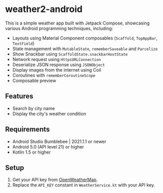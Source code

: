 # weather2-android
This is a simple weather app built with Jetpack Compose, 
showcasing various Android programming techniques, including:
- Layouts using Material Component composables 
  (`Scaffold`, `TopAppBar`, `TextField`)
- State management with `MutableState`, `rememberSaveable` and `Parcelize`
- Show Snackbar using `ScaffoldState.snackbarHostState`
- Network request using `HttpsURLConnection`
- Deserialize JSON response using `JSONObject`
- Display images from the internet using Coil
- Coroutines with `rememberCoroutineScope`
- Composable preview

## Features
- Search by city name
- Display the city's weather condition

## Requirements
- Android Studio Bumblebee | 2021.1.1 or newer
- Android 5.0 (API level 21) or higher
- Kotlin 1.5 or higher

## Setup
1. Get your API key 
   from [OpenWeatherMap](https://openweathermap.org/api).
2. Replace the `API_KEY` constant in `WeatherService.kt` 
   with your API key.